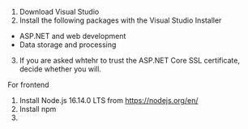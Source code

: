 1. Download Visual Studio
2. Install the following packages with the Visual Studio Installer
* ASP.NET and web development 
* Data storage and processing
3. If you are asked whtehr to trust the ASP.NET Core SSL certificate, decide whether you will.

For frontend
1. Install Node.js 16.14.0 LTS from https://nodejs.org/en/
2. Install npm
3. 